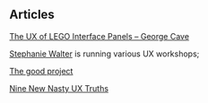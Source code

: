 ## Articles

[The UX of LEGO Interface Panels – George Cave](https://www.designedbycave.co.uk/2020/LEGO-Interface-UX/)

[Stephanie Walter](https://stephaniewalter.design/) is running various UX workshops;

[The good project](https://www.thegoodproject.org/)

[Nine New Nasty UX Truths](https://medium.com/radical-ux/nine-new-nasty-ux-truths-82e7f988066a)